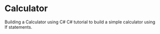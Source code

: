 # Calculator
Building a Calculator using C#
C# tutorial to build a simple calculator using If statements.
